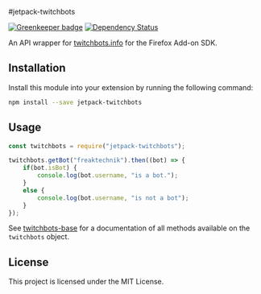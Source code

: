 #jetpack-twitchbots

[![Greenkeeper badge](https://badges.greenkeeper.io/freaktechnik/jetpack-twitchbots.svg)](https://greenkeeper.io/)
[![Dependency Status](https://dependencyci.com/github/freaktechnik/jetpack-twitchbots/badge)](https://dependencyci.com/github/freaktechnik/jetpack-twitchbots)

An API wrapper for [twitchbots.info](https://twitchbots.info) for the Firefox Add-on SDK.

## Installation
Install this module into your extension by running the following command:
```bash
npm install --save jetpack-twitchbots
```

## Usage
```js
const twitchbots = require("jetpack-twitchbots");

twitchbots.getBot("freaktechnik").then((bot) => {
    if(bot.isBot) {
        console.log(bot.username, "is a bot.");
    }
    else {
        console.log(bot.username, "is not a bot");
    }
});
```

See [twitchbots-base](https://www.npmjs.com/package/twitchbots-base) for a
documentation of all methods available on the `twitchbots` object.

## License
This project is licensed under the MIT License.
